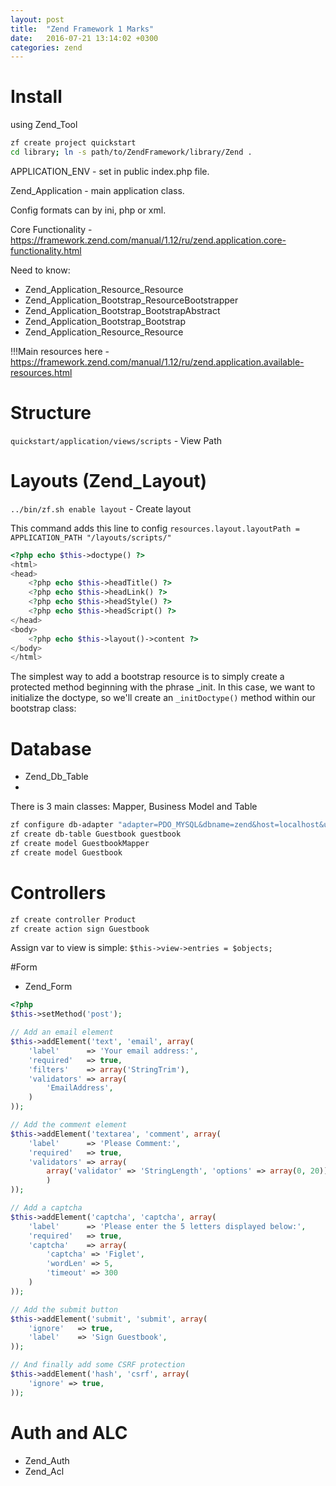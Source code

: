 ```yaml
---
layout: post
title:  "Zend Framework 1 Marks"
date:   2016-07-21 13:14:02 +0300
categories: zend 
---
```


# Install
using Zend_Tool

```bash
zf create project quickstart 
cd library; ln -s path/to/ZendFramework/library/Zend .
```

APPLICATION_ENV - set in public index.php file.

Zend_Application - main application class.

Config formats can by ini, php or xml.

Core Functionality - https://framework.zend.com/manual/1.12/ru/zend.application.core-functionality.html

Need to know:

 -  Zend_Application_Resource_Resource
 -  Zend_Application_Bootstrap_ResourceBootstrapper
 -  Zend_Application_Bootstrap_BootstrapAbstract
 -  Zend_Application_Bootstrap_Bootstrap
 -  Zend_Application_Resource_Resource

!!!Main resources here - https://framework.zend.com/manual/1.12/ru/zend.application.available-resources.html

# Structure

`quickstart/application/views/scripts` - View Path



# Layouts (Zend_Layout)
`../bin/zf.sh enable layout` - Create layout

This command adds this line to config `resources.layout.layoutPath = APPLICATION_PATH "/layouts/scripts/"`

```php
<?php echo $this->doctype() ?>
<html>
<head>
    <?php echo $this->headTitle() ?>
    <?php echo $this->headLink() ?>
    <?php echo $this->headStyle() ?>
    <?php echo $this->headScript() ?>
</head>
<body>
    <?php echo $this->layout()->content ?>
</body>
</html>
```

The simplest way to add a bootstrap resource is to simply create a protected method beginning with the phrase _init. 
In this case, we want to initialize the doctype, so we'll create an `_initDoctype()` method within our bootstrap class:



# Database
 - Zend_Db_Table
 -

There is 3 main classes: Mapper, Business Model and Table


```bash
zf configure db-adapter "adapter=PDO_MYSQL&dbname=zend&host=localhost&username=root&password=" production
zf create db-table Guestbook guestbook 
zf create model GuestbookMapper
zf create model Guestbook
```


# Controllers
```bash
zf create controller Product
zf create action sign Guestbook
```

Assign var to view is simple:
`$this->view->entries = $objects;`



#Form 
- Zend_Form

```php
<?php
$this->setMethod('post');

// Add an email element
$this->addElement('text', 'email', array(
    'label'      => 'Your email address:',
    'required'   => true,
    'filters'    => array('StringTrim'),
    'validators' => array(
        'EmailAddress',
    )
));

// Add the comment element
$this->addElement('textarea', 'comment', array(
    'label'      => 'Please Comment:',
    'required'   => true,
    'validators' => array(
        array('validator' => 'StringLength', 'options' => array(0, 20))
        )
));

// Add a captcha
$this->addElement('captcha', 'captcha', array(
    'label'      => 'Please enter the 5 letters displayed below:',
    'required'   => true,
    'captcha'    => array(
        'captcha' => 'Figlet',
        'wordLen' => 5,
        'timeout' => 300
    )
));

// Add the submit button
$this->addElement('submit', 'submit', array(
    'ignore'   => true,
    'label'    => 'Sign Guestbook',
));

// And finally add some CSRF protection
$this->addElement('hash', 'csrf', array(
    'ignore' => true,
));
```


# Auth and ALC
- Zend_Auth
- Zend_Acl

